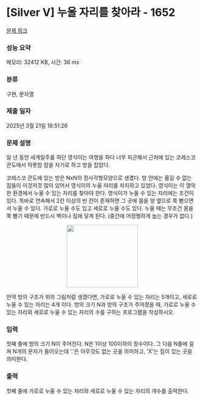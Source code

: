 # [Silver V] 누울 자리를 찾아라 - 1652 

[문제 링크](https://www.acmicpc.net/problem/1652) 

### 성능 요약

메모리: 32412 KB, 시간: 36 ms

### 분류

구현, 문자열

### 제출 일자

2025년 3월 21일 18:51:26

### 문제 설명

<p>일 년 동안 세계일주를 하던 영식이는 여행을 하다 너무 피곤해서 근처에 있는 코레스코 콘도에서 하룻밤 잠을 자기로 하고 방을 잡았다.</p>

<p>코레스코 콘도에 있는 방은 NxN의 정사각형모양으로 생겼다. 방 안에는 옮길 수 없는 짐들이 이것저것 많이 있어서 영식이의 누울 자리를 차지하고 있었다. 영식이는 이 열악한 환경에서 누울 수 있는 자리를 찾아야 한다. 영식이가 누울 수 있는 자리에는 조건이 있다. 똑바로 연속해서 2칸 이상의 빈 칸이 존재하면 그 곳에 몸을 양 옆으로 쭉 뻗으면서 누울 수 있다. 가로로 누울 수도 있고 세로로 누울 수도 있다. 누울 때는 무조건 몸을 쭉 뻗기 때문에 반드시 벽이나 짐에 닿게 된다. (중간에 어정쩡하게 눕는 경우가 없다.)</p>

<p style="text-align: center;"><img alt="" height="165" src="https://www.acmicpc.net/JudgeOnline/upload/201005/map.PNG" width="187"></p>

<p>만약 방의 구조가 위의 그림처럼 생겼다면, 가로로 누울 수 있는 자리는 5개이고, 세로로 누울 수 있는 자리는 4개 이다. 방의 크기 N과 방의 구조가 주어졌을 때, 가로로 누울 수 있는 자리와 세로로 누울 수 있는 자리의 수를 구하는 프로그램을 작성하시오.</p>

### 입력 

 <p>첫째 줄에 방의 크기 N이 주어진다. N은 1이상 100이하의 정수이다. 그 다음 N줄에 걸쳐 N개의 문자가 들어오는데 '.'은 아무것도 없는 곳을 의미하고, 'X'는 짐이 있는 곳을 의미한다.</p>

### 출력 

 <p>첫째 줄에 가로로 누울 수 있는 자리와 세로로 누울 수 있는 자리의 개수를 출력한다.</p>

